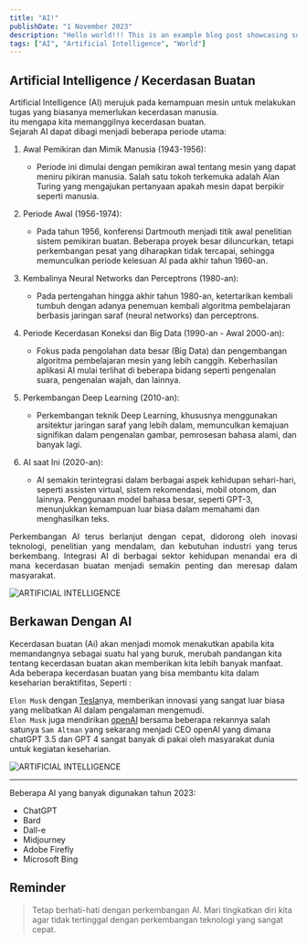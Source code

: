 ```yaml
---
title: "AI!"
publishDate: "1 November 2023"
description: "Hello world!!! This is an example blog post showcasing some of the cool stuff Astro Cactus theme can do."
tags: ["AI", "Artificial Intelligence", "World"]
---
```


## Artificial Intelligence / Kecerdasan Buatan

Artificial Intelligence (AI) merujuk pada kemampuan mesin untuk melakukan tugas yang biasanya memerlukan kecerdasan manusia.<br> itu mengapa kita memanggilnya kecerdasan buatan. <br>
Sejarah AI dapat dibagi menjadi beberapa periode utama:

1. Awal Pemikiran dan Mimik Manusia (1943-1956):
   - Periode ini dimulai dengan pemikiran awal tentang mesin yang dapat meniru pikiran manusia. Salah satu tokoh terkemuka adalah Alan Turing yang mengajukan pertanyaan apakah mesin dapat berpikir seperti manusia.

2. Periode Awal (1956-1974):
   - Pada tahun 1956, konferensi Dartmouth menjadi titik awal penelitian sistem pemikiran buatan. Beberapa proyek besar diluncurkan, tetapi perkembangan pesat yang diharapkan tidak tercapai, sehingga memunculkan periode kelesuan AI pada akhir tahun 1960-an.

3. Kembalinya Neural Networks dan Perceptrons (1980-an):
    - Pada pertengahan hingga akhir tahun 1980-an, ketertarikan kembali tumbuh dengan adanya penemuan kembali algoritma pembelajaran berbasis jaringan saraf (neural networks) dan perceptrons.

4. Periode Kecerdasan Koneksi dan Big Data (1990-an - Awal 2000-an):
    - Fokus pada pengolahan data besar (Big Data) dan pengembangan algoritma pembelajaran mesin yang lebih canggih. Keberhasilan aplikasi AI mulai terlihat di beberapa bidang seperti pengenalan suara, pengenalan wajah, dan lainnya.

5. Perkembangan Deep Learning (2010-an):
    - Perkembangan teknik Deep Learning, khususnya menggunakan arsitektur jaringan saraf yang lebih dalam, memunculkan kemajuan signifikan dalam pengenalan gambar, pemrosesan bahasa alami, dan banyak lagi.

6. AI saat Ini (2020-an):
    - AI semakin terintegrasi dalam berbagai aspek kehidupan sehari-hari, seperti assisten virtual, sistem rekomendasi, mobil otonom, dan lainnya. Penggunaan model bahasa besar, seperti GPT-3, menunjukkan kemampuan luar biasa dalam memahami dan menghasilkan teks.

<div style="text-align: justify">
Perkembangan AI terus berlanjut dengan cepat, didorong oleh inovasi teknologi, penelitian yang mendalam, dan kebutuhan industri yang terus berkembang. Integrasi AI di berbagai sektor kehidupan menandai era di mana kecerdasan buatan menjadi semakin penting dan meresap dalam masyarakat.
</div>

![ARTIFICIAL INTELLIGENCE](https://cdn.pixabay.com/photo/2017/09/08/19/07/a-2729794_960_720.png)

## Berkawan Dengan AI

Kecerdasan buatan (Ai) akan menjadi momok menakutkan apabila kita memandangnya sebagai suatu hal yang buruk, merubah pandangan kita tentang kecerdasan buatan akan memberikan kita lebih banyak manfaat.
Ada beberapa kecerdasan buatan yang bisa membantu kita dalam keseharian beraktifitas, Seperti : <br>

`Elon Musk` dengan [Tesla](https://www.tesla.com/)nya, memberikan innovasi yang sangat luar biasa yang melibatkan AI dalam pengalaman mengemudi. <br> `Elon Musk` juga mendirikan [openAI](https://openai.com/) bersama beberapa rekannya salah satunya `Sam Altman` yang sekarang menjadi CEO openAI yang dimana chatGPT 3.5 dan GPT 4 sangat banyak di pakai oleh masyarakat dunia untuk kegiatan keseharian.

![ARTIFICIAL INTELLIGENCE](https://cdn.pixabay.com/photo/2021/04/07/20/21/cyborg-6160069_960_720.png)

---

Beberapa AI yang banyak digunakan tahun 2023:

- ChatGPT
- Bard
- Dall-e
- Midjourney
- Adobe Firefly
- Microsoft Bing

## Reminder
>
> Tetap berhati-hati dengan perkembangan AI.
> Mari tingkatkan diri kita agar tidak tertinggal dengan perkembangan teknologi yang sangat cepat.

<!-- And an ordered list:

1. James Madison
2. James Monroe
3. John Quincy Adams

Here is a table:

| Item         | Price | # In stock |
| ------------ | :---: | ---------: |
| Juicy Apples | 1.99  |        739 |
| Bananas      | 1.89  |          6 |

## Tailwind CSS Prose styling

> I'm a simple blockquote.
> I'm styled by Tailwind CSS prose plugin -->
